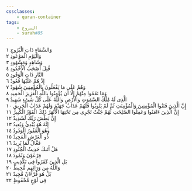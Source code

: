 ```yaml
---
cssclasses:
    - quran-container
tags:
    - البروج
    - surah#85
---
```


وَالسَّمَاءِ ذَاتِ الْبُرُوجِ  ١<br>
وَالْيَوْمِ الْمَوْعُودِ  ٢<br>
وَشَاهِدٍ وَمَشْهُودٍ  ٣<br>
قُتِلَ أَصْحَبُ الْأُخْدُودِ  ٤<br>
النَّارِ ذَاتِ الْوَقُودِ  ٥<br>
إِذْ هُمْ عَلَيْهَا قُعُودٌ  ٦<br>
وَهُمْ عَلَى مَا يَفْعَلُونَ بِالْمُؤْمِنِينَ شُهُودٌ  ٧<br>
وَمَا نَقَمُوا مِنْهُمْ إِلَّا أَن يُؤْمِنُوا بِاللَّهِ الْعَزِيزِ الْحَمِيدِ  ٨<br>
الَّذِى لَهُ مُلْكُ السَّمَوَتِ وَالْأَرْضِ وَاللَّهُ عَلَى كُلِّ شَىْءٍ شَهِيدٌ  ٩<br>
إِنَّ الَّذِينَ فَتَنُوا الْمُؤْمِنِينَ وَالْمُؤْمِنَتِ ثُمَّ لَمْ يَتُوبُوا فَلَهُمْ عَذَابُ جَهَنَّمَ وَلَهُمْ عَذَابُ الْحَرِيقِ  ١۰<br>
إِنَّ الَّذِينَ ءَامَنُوا وَعَمِلُوا الصَّلِحَتِ لَهُمْ جَنَّتٌ تَجْرِى مِن تَحْتِهَا الْأَنْهَرُ ذَلِكَ الْفَوْزُ الْكَبِيرُ  ١١<br>
إِنَّ بَطْشَ رَبِّكَ لَشَدِيدٌ  ١٢<br>
إِنَّهُ هُوَ يُبْدِئُ وَيُعِيدُ  ١٣<br>
وَهُوَ الْغَفُورُ الْوَدُودُ  ١٤<br>
ذُو الْعَرْشِ الْمَجِيدُ  ١٥<br>
فَعَّالٌ لِّمَا يُرِيدُ  ١٦<br>
هَلْ أَتَىكَ حَدِيثُ الْجُنُودِ  ١٧<br>
فِرْعَوْنَ وَثَمُودَ  ١٨<br>
بَلِ الَّذِينَ كَفَرُوا فِى تَكْذِيبٍ  ١٩<br>
وَاللَّهُ مِن وَرَائِهِم مُّحِيطٌ  ٢۰<br>
بَلْ هُوَ قُرْءَانٌ مَّجِيدٌ  ٢١<br>
فِى لَوْحٍ مَّحْفُوظٍ  ٢٢<br>
